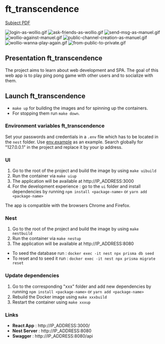 # ft_transcendence

[Subject PDF](https://github.com/williamollio/ft_transcendence/blob/master/ressources/ft_transcendence.pdf)

![login-as-wollio.gif](https://github.com/williamollio/ft_transcendence/blob/master/ressources/gif/login-as-wollio.gif)
![ask-friends-as-wollio.gif](https://github.com/williamollio/ft_transcendence/blob/master/ressources/gif/ask-friends-as-wollio.gif)
![send-msg-as-manuel.gif](https://github.com/williamollio/ft_transcendence/blob/master/ressources/gif/send-msg-as-manuel.gif)
![wollio-against-manuel.gif](https://github.com/williamollio/ft_transcendence/blob/master/ressources/gif/wollio-against-manuel.gif)
![public-channel-creation-as-manuel.gif](https://github.com/williamollio/ft_transcendence/blob/master/ressources/gif/public-channel-creation-as-manuel.gif)
![wollio-wanna-play-again.gif](https://github.com/williamollio/ft_transcendence/blob/master/ressources/gif/wollio-wanna-play-again.gif)
![from-public-to-private.gif](https://github.com/williamollio/ft_transcendence/blob/master/ressources/gif/from-public-to-private.gif)

## Presentation ft_transcendence

The project aims to learn about web development and SPA. The goal of this web app is to play ping pong game with other users and to socialize with them.

## Launch ft_transcendence

- `make up` for building the images and for spinning up the containers.
- For stopping them run `make down`.

### Environment variables ft_transcendence

Set your passwords and credentials in a `.env` file which has to be located in the `nest` folder.
Use [env.example](https://github.com/williamollio/ft_transcendence/blob/master/nest/env.example) as an example. Search globally for "127.0.0.1" in the project and replace it by your ip address.

### UI

1. Go to the root of the project and build the image by using `make uibuild`
2. Run the container via `make uiup`
3. The application will be available at http://IP_ADDRESS:3000
4. For the development experience : go to the `ui` folder and install dependencies by running `npm install <package-name>` or `yarn add <package-name>`

The app is compatible with the browsers Chrome and Firefox.

### Nest

1. Go to the root of the project and build the image by using `make nestbuild`
2. Run the container via `make nestup`
3. The application will be available at http://IP_ADDRESS:8080

- To seed the database run : `docker exec -it nest npx prisma db seed`
- To reset and to seed it run : `docker exec -it nest npx prisma migrate reset`

### Update dependencies

1. Go to the corresponding "xxx" folder and add new dependencies by running `npm install <package-name>` or `yarn add <package-name>`
2. Rebuild the Docker image using `make xxxbuild`
3. Restart the container using `make xxxup`

### Links

- **React App** : http://IP_ADDRESS:3000/
- **Nest Server** : http://IP_ADDRESS:8080
- **Swagger** : http://IP_ADDRESS:8080/api
